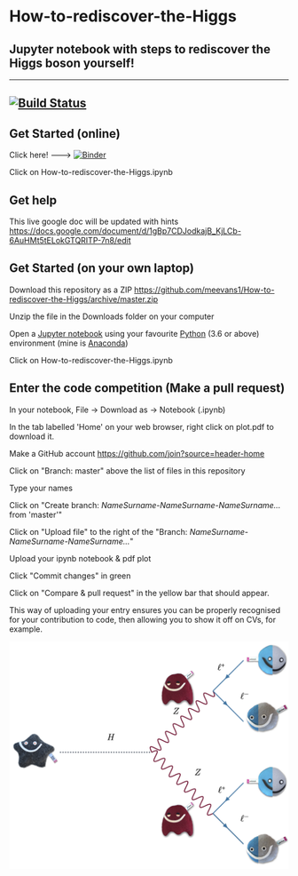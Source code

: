 # How-to-rediscover-the-Higgs 
## Jupyter notebook with steps to rediscover the Higgs boson yourself!
------
[![Build Status](https://dev.azure.com/me338/me338/_apis/build/status/How-to-rediscover-the-Higgs?branchName=master)](https://dev.azure.com/me338/me338)
----

## Get Started (online)
Click here! ---> [![Binder](https://mybinder.org/badge_logo.svg)](https://mybinder.org/v2/gh/meevans1/How-to-rediscover-the-Higgs/master)

Click on How-to-rediscover-the-Higgs.ipynb

## Get help

This live google doc will be updated with hints https://docs.google.com/document/d/1gBp7CDJodkajB_KjLCb-6AuHMt5tELokGTQRITP-7n8/edit


## Get Started (on your own laptop)
Download this repository as a ZIP https://github.com/meevans1/How-to-rediscover-the-Higgs/archive/master.zip

Unzip the file in the Downloads folder on your computer

Open a [Jupyter notebook](https://jupyter.org) using your favourite [Python](https://www.python.org) (3.6 or above) environment (mine is [Anaconda](https://www.anaconda.com/distribution/))

Click on How-to-rediscover-the-Higgs.ipynb

## Enter the code competition (Make a pull request)
In your notebook, File -> Download as -> Notebook (.ipynb)

In the tab labelled 'Home' on your web browser, right click on plot.pdf to download it.

Make a GitHub account https://github.com/join?source=header-home

Click on "Branch: master" above the list of files in this repository

Type your names

Click on "Create branch: *NameSurname-NameSurname-NameSurname...* from 'master'"

Click on "Upload file" to the right of the "Branch: *NameSurname-NameSurname-NameSurname...*"

Upload your ipynb notebook & pdf plot

Click "Commit changes" in green

Click on "Compare & pull request" in the yellow bar that should appear.

This way of uploading your entry ensures you can be properly recognised for your contribution to code, then allowing you to show it off on CVs, for example.

![HZZ Feynman diagram](HZZ_feynman.png)
